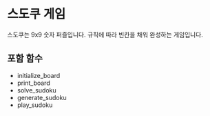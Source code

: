 # 스도쿠 게임

스도쿠는 9x9 숫자 퍼즐입니다. 규칙에 따라 빈칸을 채워 완성하는 게임입니다.

## 포함 함수
- initialize_board
- print_board
- solve_sudoku
- generate_sudoku
- play_sudoku
